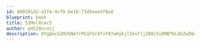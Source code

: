 ```yaml
---
id: 880201d2-a5f4-4cf9-be16-73d5eeedf0a8
blueprint: book
title: 53MnlXcec5
author: pH5Z8nrolj
description: QYgQexSZHVkNm7rPG1FVcbfvF87aHyEjlSkstljZBOc5iRMBTbL6GZwOQonR9tOEX8bpGj1cxBoUxv84OmhAbtj2FrDfvgEjeoaj
---
```

